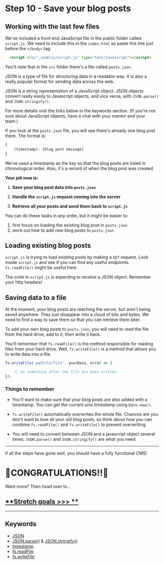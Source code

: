# Step 10 - Save your blog posts

## Working with the last few files

We've included a front end JavaScript file in the public folder called `script.js`. We need to include this in the `index.html` so paste this line just before the `</body>` tag:
```html
  <script src="./public/script.js" type="text/javascript"></script>
```

You'll note that in the `src` folder there's a file called `posts.json`.

JSON is a type of file for structuring data in a readable way. It is also a really popular format for sending data across the web.

JSON is a string representation of a JavaScript object. JSON objects convert really easily to Javascript objects, and vice versa, with `JSON.parse()` and `JSON.stringify()`.

For more details visit the links below in the keywords section.
(If you're not sure about JavaScript objects, have a chat with your mentor and your team.)

If you look at the `posts.json` file, you will see there's already one blog post there. The format is:
```js
{
    [timestamp]: [blog post message]
}
```

We've used a timestamp as the key so that the blog posts are listed in chronological order. Also, it's a record of when the blog post was created.


**Your job now is:**

1. **Save your blog post data into `posts.json`**

2. **Handle the `script.js` request coming into the server**

3. **Retrieve all your posts and send them back to `script.js`**

You can do these tasks in any order, but it might be easier to:
1. first focus on loading the existing blog post in `posts.json`
2. work out how to add new blog posts to `posts.json`

## Loading existing blog posts

`script.js` is trying to load existing posts by making a `GET` request. Look inside `script.js` and see if you can find any useful endpoints. `fs.readFile()` might be useful here.


The code in `script.js` is expecting to receive a JSON object. Remember your http headers!

## Saving data to a file

At the moment, your blog posts are reaching the server, but aren't being saved anywhere.  They just disappear into a cloud of bits and bytes.  We need to find a way to save them so that you can retrieve them later.

To add your own blog posts to `posts.json`, you will need to read the file from the hard drive, add to it, then write it back.  

You'll remember that `fs.readFile()` is the method responsible for reading files from your hard drive.  Well, `fs.writeFile()` is a method that allows you to write data into a file.

```js
fs.writeFile('path/to/file', yourData, error => {

    // do something after the file has been written
});
```

### Things to remember

* You'll want to make sure that your blog posts are also added with a timestamp. You can get the current unix timestamp using `Date.now()`.

* `fs.writeFile()` automatically overwrites the whole file. Chances are you don't want to lose all your old blog posts, so think about how you can combine `fs.readFile()` and `fs.writeFile()` to prevent overwriting.

* You will need to convert between JSON and a javascript object several times. `JSON.parse()` and `JSON.stringify()` are what you need.

---

If all the steps have gone well, you should have a fully functional CMS!


🎉CONGRATULATIONS!!🎉
===


Want more?  Then head over to...  

## [**Stretch goals >>> **](stretch.md)
---
## Keywords
* [JSON](http://www.w3schools.com/js/js_json.asp)
* [JSON.parse()](https://www.w3schools.com/js/js_json_parse.asp) & [JSON.stringify()](https://www.w3schools.com/js/js_json_stringify.asp)
* [timestamp](http://www.w3schools.com/jsref/jsref_now.asp)
* [fs.readFile](https://nodejs.org/docs/latest-v12.x/api/fs.html#fs_fs_readfile_path_options_callback)
* [fs.writeFile](https://nodejs.org/docs/latest-v12.x/api/fs.html#fs_fs_writefile_file_data_options_callback)
